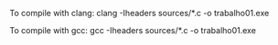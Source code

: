 To compile with clang:
clang -Iheaders sources/*.c -o trabalho01.exe

To compile with gcc:
gcc -Iheaders sources/*.c -o trabalho01.exe
